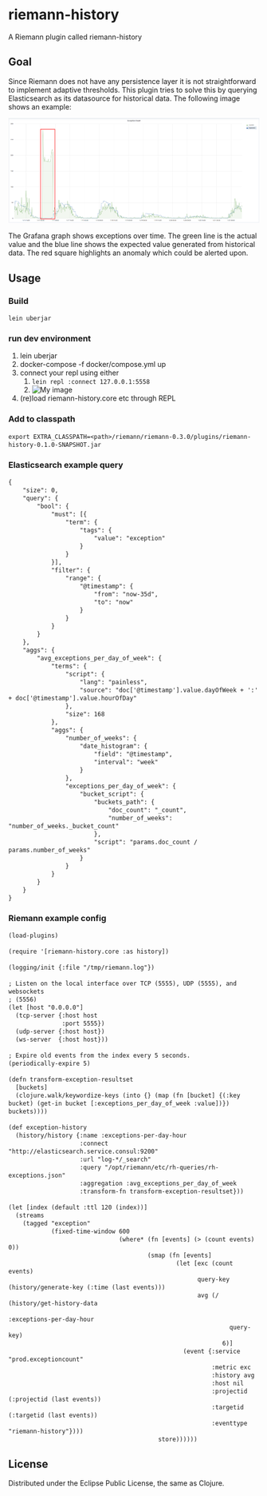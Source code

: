 # riemann-history

A Riemann plugin called riemann-history

## Goal

Since Riemann does not have any persistence layer it is not straightforward to implement adaptive thresholds. This plugin tries to solve this by querying Elasticsearch as its datasource for historical data. The following image shows an example:

![Exception Count](doc/rh-exceptioncount.png)

The Grafana graph shows exceptions over time. The green line is the actual value and the blue line shows the expected value generated from historical data. The red square highlights an anomaly which could be alerted upon.

## Usage

### Build

```
lein uberjar
```

### run dev environment

1) lein uberjar
1) docker-compose -f docker/compose.yml up
1) connect your repl using either
    1) ```lein repl :connect 127.0.0.1:5558```
    1) ![My image](doc/intellij-remote-repl-config.png "A title")
1) (re)load riemann-history.core etc through REPL

### Add to classpath

```
export EXTRA_CLASSPATH=<path>/riemann/riemann-0.3.0/plugins/riemann-history-0.1.0-SNAPSHOT.jar
```

### Elasticsearch example query

```
{
    "size": 0,
    "query": {
        "bool": {
            "must": [{
                "term": {
                    "tags": {
                        "value": "exception"
                    }
                }
            }],
            "filter": {
                "range": {
                    "@timestamp": {
                        "from": "now-35d",
                        "to": "now"
                    }
                }
            }
        }
    },
    "aggs": {
        "avg_exceptions_per_day_of_week": {
            "terms": {
                "script": {
                    "lang": "painless",
                    "source": "doc['@timestamp'].value.dayOfWeek + ':' + doc['@timestamp'].value.hourOfDay"
                },
                "size": 168
            },
            "aggs": {
                "number_of_weeks": {
                    "date_histogram": {
                        "field": "@timestamp",
                        "interval": "week"
                    }
                },
                "exceptions_per_day_of_week": {
                    "bucket_script": {
                        "buckets_path": {
                            "doc_count": "_count",
                            "number_of_weeks": "number_of_weeks._bucket_count"
                        },
                        "script": "params.doc_count / params.number_of_weeks"
                    }
                }
            }
        }
    }
}
```

### Riemann example config

```
(load-plugins)

(require '[riemann-history.core :as history])

(logging/init {:file "/tmp/riemann.log"})

; Listen on the local interface over TCP (5555), UDP (5555), and websockets
; (5556)
(let [host "0.0.0.0"]
  (tcp-server {:host host
               :port 5555})
  (udp-server {:host host})
  (ws-server  {:host host}))

; Expire old events from the index every 5 seconds.
(periodically-expire 5)

(defn transform-exception-resultset
  [buckets]
  (clojure.walk/keywordize-keys (into {} (map (fn [bucket] {(:key bucket) (get-in bucket [:exceptions_per_day_of_week :value])}) buckets))))

(def exception-history
  (history/history {:name :exceptions-per-day-hour
                    :connect "http://elasticsearch.service.consul:9200"
                    :url "log-*/_search"
                    :query "/opt/riemann/etc/rh-queries/rh-exceptions.json"
                    :aggregation :avg_exceptions_per_day_of_week
                    :transform-fn transform-exception-resultset}))

(let [index (default :ttl 120 (index))]
  (streams
    (tagged "exception"
            (fixed-time-window 600
                               (where* (fn [events] (> (count events) 0))
                                       (smap (fn [events]
                                               (let [exc (count events)
                                                     query-key (history/generate-key (:time (last events)))
                                                     avg (/ (history/get-history-data
                                                              :exceptions-per-day-hour
                                                              query-key)
                                                            6)]
                                                 (event {:service "prod.exceptioncount"
                                                         :metric exc
                                                         :history avg
                                                         :host nil
                                                         :projectid (:projectid (last events))
                                                         :targetid (:targetid (last events))
                                                         :eventtype "riemann-history"})))
                                          store))))))
```

## License

Distributed under the Eclipse Public License, the same as Clojure.
